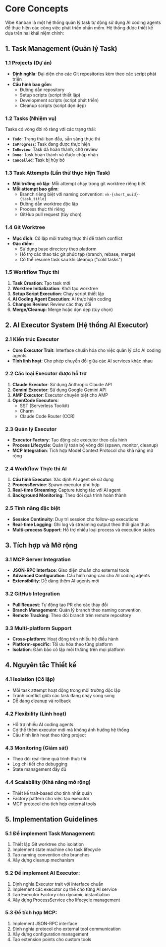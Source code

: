 # Core Concepts

Vibe Kanban là một hệ thống quản lý task tự động sử dụng AI coding agents để thực hiện các công việc phát triển phần mềm. Hệ thống được thiết kế dựa trên hai khái niệm chính:

## 1. Task Management (Quản lý Task)

### 1.1 Projects (Dự án)
- **Định nghĩa**: Đại diện cho các Git repositories kèm theo các script phát triển
- **Cấu hình bao gồm**:
  - Đường dẫn repository
  - Setup scripts (script thiết lập)
  - Development scripts (script phát triển)
  - Cleanup scripts (script dọn dẹp)

### 1.2 Tasks (Nhiệm vụ)
Tasks có vòng đời rõ ràng với các trạng thái:
- **`Todo`**: Trạng thái ban đầu, sẵn sàng thực thi
- **`InProgress`**: Task đang được thực hiện
- **`InReview`**: Task đã hoàn thành, chờ review
- **`Done`**: Task hoàn thành và được chấp nhận
- **`Cancelled`**: Task bị hủy bỏ

### 1.3 Task Attempts (Lần thử thực hiện Task)
- **Môi trường cô lập**: Mỗi attempt chạy trong git worktree riêng biệt
- **Mỗi attempt bao gồm**:
  - Branch riêng biệt với naming convention: `vk-{short_uuid}-{task_title}`
  - Đường dẫn worktree độc lập
  - Process thực thi riêng
  - GitHub pull request (tùy chọn)

### 1.4 Git Worktree
- **Mục đích**: Cô lập môi trường thực thi để tránh conflict
- **Đặc điểm**:
  - Sử dụng base directory theo platform
  - Hỗ trợ các thao tác git phức tạp (branch, rebase, merge)
  - Có thể resume task sau khi cleanup ("cold tasks")

### 1.5 Workflow Thực thi
1. **Task Creation**: Tạo task mới
2. **Worktree Initialization**: Khởi tạo worktree
3. **Setup Script Execution**: Chạy script thiết lập
4. **AI Coding Agent Execution**: AI thực hiện coding
5. **Changes Review**: Review các thay đổi
6. **Merge/Cleanup**: Merge hoặc dọn dẹp (tùy chọn)

## 2. AI Executor System (Hệ thống AI Executor)

### 2.1 Kiến trúc Executor
- **Core Executor Trait**: Interface chuẩn hóa cho việc quản lý các AI coding agents
- **Tính linh hoạt**: Cho phép chuyển đổi giữa các AI services khác nhau

### 2.2 Các loại Executor được hỗ trợ
1. **Claude Executor**: Sử dụng Anthropic Claude API
2. **Gemini Executor**: Sử dụng Google Gemini API  
3. **AMP Executor**: Executor chuyên biệt cho AMP
4. **OpenCode Executors**:
   - SST (Serverless Toolkit)
   - Charm
   - Claude Code Router (CCR)

### 2.3 Quản lý Executor
- **Executor Factory**: Tạo động các executor theo cấu hình
- **Process Lifecycle**: Quản lý toàn bộ vòng đời (spawn, monitor, cleanup)
- **MCP Integration**: Tích hợp Model Context Protocol cho khả năng mở rộng

### 2.4 Workflow Thực thi AI
1. **Cấu hình Executor**: Xác định AI agent sẽ sử dụng
2. **ProcessService**: Spawn executor phù hợp
3. **Real-time Streaming**: Capture tương tác với AI agent
4. **Background Monitoring**: Theo dõi quá trình hoàn thành

### 2.5 Tính năng đặc biệt
- **Session Continuity**: Duy trì session cho follow-up executions
- **Real-time Logging**: Ghi log và streaming output theo thời gian thực
- **Multi-process Support**: Hỗ trợ nhiều loại process và execution states

## 3. Tích hợp và Mở rộng

### 3.1 MCP Server Integration
- **JSON-RPC Interface**: Giao diện chuẩn cho external tools
- **Advanced Configuration**: Cấu hình nâng cao cho AI coding agents
- **Extensibility**: Dễ dàng thêm AI agents mới

### 3.2 GitHub Integration
- **Pull Request**: Tự động tạo PR cho các thay đổi
- **Branch Management**: Quản lý branch theo naming convention
- **Remote Tracking**: Theo dõi branch trên remote repository

### 3.3 Multi-platform Support
- **Cross-platform**: Hoạt động trên nhiều hệ điều hành
- **Platform-specific**: Tối ưu hóa theo từng platform
- **Isolation**: Đảm bảo cô lập môi trường trên mọi platform

## 4. Nguyên tắc Thiết kế

### 4.1 Isolation (Cô lập)
- Mỗi task attempt hoạt động trong môi trường độc lập
- Tránh conflict giữa các task đang chạy song song
- Dễ dàng cleanup và rollback

### 4.2 Flexibility (Linh hoạt)
- Hỗ trợ nhiều AI coding agents
- Có thể thêm executor mới mà không ảnh hưởng hệ thống
- Cấu hình linh hoạt theo từng project

### 4.3 Monitoring (Giám sát)
- Theo dõi real-time quá trình thực thi
- Log chi tiết cho debugging
- State management đầy đủ

### 4.4 Scalability (Khả năng mở rộng)
- Thiết kế trait-based cho tính nhất quán
- Factory pattern cho việc tạo executor
- MCP protocol cho tích hợp external tools

## 5. Implementation Guidelines

### 5.1 Để implement Task Management:
1. Thiết lập Git worktree cho isolation
2. Implement state machine cho task lifecycle
3. Tạo naming convention cho branches
4. Xây dựng cleanup mechanism

### 5.2 Để implement AI Executor:
1. Định nghĩa Executor trait với interface chuẩn
2. Implement các executor cụ thể cho từng AI service
3. Tạo Executor Factory cho dynamic instantiation
4. Xây dựng ProcessService cho lifecycle management

### 5.3 Để tích hợp MCP:
1. Implement JSON-RPC interface
2. Định nghĩa protocol cho external tool communication
3. Xây dựng configuration management
4. Tạo extension points cho custom tools